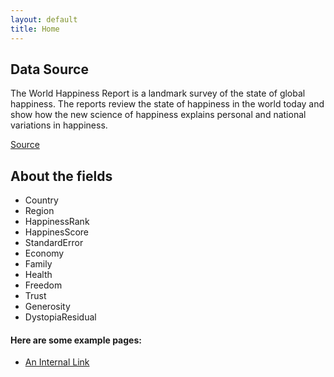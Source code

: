 ```yaml
---
layout: default
title: Home
---
```


## Data Source 
The World Happiness Report is a landmark survey of the state of global happiness. The reports review the state of happiness in the world today and show how the new science of happiness explains personal and national variations in happiness.

[Source](https://www.kaggle.com/unsdsn/world-happiness)

## About the fields 
- Country 
- Region
- HappinessRank
- HappinesScore
- StandardError
- Economy
- Family
- Health
- Freedom
- Trust 
- Generosity
- DystopiaResidual

    
#### Here are some example pages:


- [An Internal Link](notebook.ipynb)
